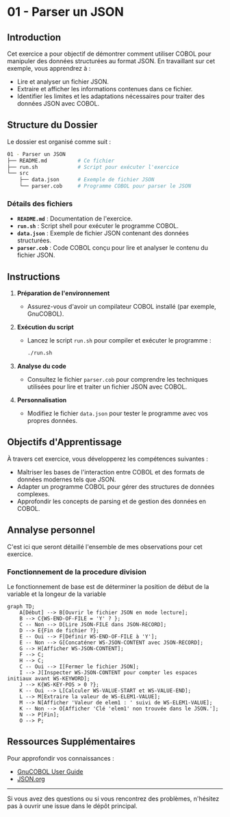 # 01 - Parser un JSON

## Introduction

Cet exercice a pour objectif de démontrer comment utiliser COBOL pour manipuler des données structurées au format JSON. En travaillant sur cet exemple, vous apprendrez à :

- Lire et analyser un fichier JSON.
- Extraire et afficher les informations contenues dans ce fichier.
- Identifier les limites et les adaptations nécessaires pour traiter des données JSON avec COBOL.

## Structure du Dossier

Le dossier est organisé comme suit :

``` sh
01 - Parser un JSON
├── README.md          # Ce fichier
├── run.sh             # Script pour exécuter l'exercice
└── src
    ├── data.json      # Exemple de fichier JSON
    └── parser.cob     # Programme COBOL pour parser le JSON
```

### Détails des fichiers

- **`README.md`** : Documentation de l'exercice.
- **`run.sh`** : Script shell pour exécuter le programme COBOL.
- **`data.json`** : Exemple de fichier JSON contenant des données structurées.
- **`parser.cob`** : Code COBOL conçu pour lire et analyser le contenu du fichier JSON.

## Instructions

1. **Préparation de l'environnement**
   - Assurez-vous d'avoir un compilateur COBOL installé (par exemple, GnuCOBOL).

2. **Exécution du script**
   - Lancez le script `run.sh` pour compiler et exécuter le programme :

     ```bash
     ./run.sh
     ```

3. **Analyse du code**
   - Consultez le fichier `parser.cob` pour comprendre les techniques utilisées pour lire et traiter un fichier JSON avec COBOL.

4. **Personnalisation**
   - Modifiez le fichier `data.json` pour tester le programme avec vos propres données.

## Objectifs d'Apprentissage

À travers cet exercice, vous développerez les compétences suivantes :

- Maîtriser les bases de l'interaction entre COBOL et des formats de données modernes tels que JSON.
- Adapter un programme COBOL pour gérer des structures de données complexes.
- Approfondir les concepts de parsing et de gestion des données en COBOL.

## Annalyse personnel

C'est ici que seront détaillé l'ensemble de mes observations pour cet exercice.

### Fonctionnement de la procedure division

Le fonctionnement de base est de déterminer la position de début de la variable et la longeur de la variable

```mermaid
graph TD;
    A[Début] --> B[Ouvrir le fichier JSON en mode lecture];
    B --> C{WS-END-OF-FILE = 'Y' ? };
    C -- Non --> D[Lire JSON-FILE dans JSON-RECORD];
    D --> E{Fin de fichier ?};
    E -- Oui --> F[Définir WS-END-OF-FILE à 'Y'];
    E -- Non --> G[Concaténer WS-JSON-CONTENT avec JSON-RECORD];
    G --> H[Afficher WS-JSON-CONTENT];
    F --> C;
    H --> C;
    C -- Oui --> I[Fermer le fichier JSON];
    I --> J[Inspecter WS-JSON-CONTENT pour compter les espaces initiaux avant WS-KEYWORD];
    J --> K{WS-KEY-POS > 0 ?};
    K -- Oui --> L[Calculer WS-VALUE-START et WS-VALUE-END];
    L --> M[Extraire la valeur de WS-ELEM1-VALUE];
    M --> N[Afficher 'Valeur de elem1 : ' suivi de WS-ELEM1-VALUE];
    K -- Non --> O[Afficher 'Clé 'elem1' non trouvée dans le JSON.'];
    N --> P[Fin];
    O --> P;
```

## Ressources Supplémentaires

Pour approfondir vos connaissances :

- [GnuCOBOL User Guide](https://gnucobol.sourceforge.io/)
- [JSON.org](https://www.json.org/)

---

Si vous avez des questions ou si vous rencontrez des problèmes, n'hésitez pas à ouvrir une issue dans le dépôt principal.
